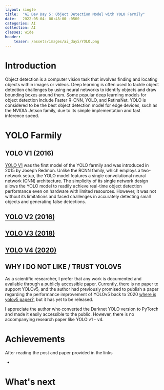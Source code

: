 ```yaml
---
layout: single
title:  "AI Dev Day 5: Object Detection Model with YOLO Farmily"
date:   2022-05-04- 00:43:00 -0500
categories: AI
collection: AI
classes: wide
header:
    teaser: /assets/images/ai_day5/YOLO.png
---
```

# Introduction  
Object detection is a computer vision task that involves finding and locating objects within images or videos. Deep learning is often used to tackle object detection challenges by using neural networks to identify objects and draw bounding boxes around them. Some popular deep learning models for object detection include Faster R-CNN, YOLO, and RetinaNet. YOLO is considered to be the best object detection model for edge devices, such as the NVIDIA Jetson family, due to its simple implementation and fast inference speed.

# YOLO Farmily

## YOLO V1 (2016)
<a href="https://arxiv.org/pdf/1506.02640.pdf">YOLO V1</a>  was the first model of the YOLO farmily and was introduced in 2015 by Joseph Redmon. Unlike the RCNN family, which employs a two-network setup, the YOLO model features a single convolutional neural network (CNN) architecture. The simplicity of its single network design allows the YOLO model to readily achieve real-time object detection performance even on hardware with limited resources. However, it was not without its limitations and faced challenges in accurately detecting small objects and generating false detections.

## <a href="https://arxiv.org/pdf/1612.08242.pdf">YOLO V2 (2016)</a> 

## <a href="https://arxiv.org/pdf/1804.02767.pdf">YOLO V3 (2018)</a>

## <a href="https://arxiv.org/pdf/2004.10934.pdf">YOLO V4 (2020)</a>

## WHY I DO NOT LIKE / TRUST YOLOV5
As a scientific researcher, I prefer that any work is documented and available through a publicly accessible paper. Currently, there is no paper to support YOLOv5, and the author had previously promised to publish a paper regarding the performance improvement of YOLOv5 back to 2020 <a href="https://github.com/ultralytics/yolov5/issues/1333">where is yolov5 paper?</a>, but it has yet to be released.

I appreciate the author who converted the Darknet YOLO version to PyTorch and made it easily accessible to the public. However, there is no accompanying research paper like YOLO v1 - v4.

# Achievements
After reading the post and paper provided in the links

* 

# What's next


